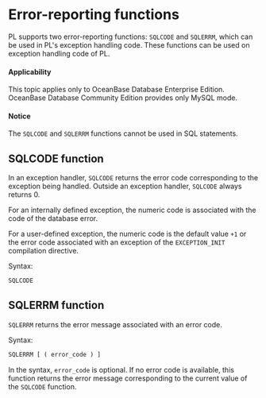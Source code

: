Error-reporting functions
===========================

PL supports two error-reporting functions: `SQLCODE` and `SQLERRM`, which can be used in PL's exception handling code. These functions can be used on exception handling code of PL.


<main id="notice" >
    <h4>Applicability</h4>
    <p>This topic applies only to OceanBase Database Enterprise Edition. OceanBase Database Community Edition provides only MySQL mode.
  </main>

<main id="notice" type='notice'>
    <h4>Notice</h4>  
    <p>The <code>SQLCODE</code> and <code>SQLERRM</code> functions cannot be used in SQL statements. </p>
  </main>

SQLCODE function
-------------------------------

In an exception handler, `SQLCODE` returns the error code corresponding to the exception being handled. Outside an exception handler, `SQLCODE` always returns 0.

For an internally defined exception, the numeric code is associated with the code of the database error.

For a user-defined exception, the numeric code is the default value `+1` or the error code associated with an exception of the `EXCEPTION_INIT` compilation directive.

Syntax:

```sql
SQLCODE
```



SQLERRM function
-------------------------------

`SQLERRM` returns the error message associated with an error code.

Syntax:

```sql
SQLERRM [ ( error_code ) ]
```



In the syntax, `error_code` is optional. If no error code is available, this function returns the error message corresponding to the current value of the `SQLCODE` function.
